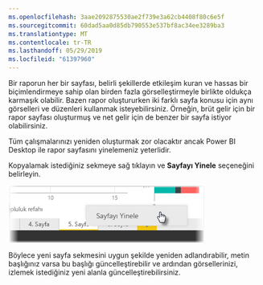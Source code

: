 ```yaml
---
ms.openlocfilehash: 3aae2092875530ae2f739e3a62cb4408f80c6e5f
ms.sourcegitcommit: 60dad5aa0d85db790553e537bf8ac34ee3289ba3
ms.translationtype: MT
ms.contentlocale: tr-TR
ms.lasthandoff: 05/29/2019
ms.locfileid: "61397960"
---
```

Bir raporun her bir sayfası, belirli şekillerde etkileşim kuran ve hassas bir biçimlendirmeye sahip olan birden fazla görselleştirmeyle birlikte oldukça karmaşık olabilir. Bazen rapor oluştururken iki farklı sayfa konusu için aynı görselleri ve düzenleri kullanmak isteyebilirsiniz. Örneğin, brüt gelir için bir rapor sayfası oluşturmuş ve net gelir için de benzer bir sayfa istiyor olabilirsiniz.

Tüm çalışmalarınızı yeniden oluşturmak zor olacaktır ancak Power BI Desktop ile rapor sayfasını yinelemeniz yeterlidir.

Kopyalamak istediğiniz sekmeye sağ tıklayın ve **Sayfayı Yinele** seçeneğini belirleyin.

![](media/3-11b-duplicate-page/3-11b_1.png)

Böylece yeni sayfa sekmesini uygun şekilde yeniden adlandırabilir, metin başlığınız varsa bu başlığı güncelleştirebilir ve ardından görsellerinizi, izlemek istediğiniz yeni alanla güncelleştirebilirsiniz.

